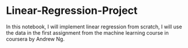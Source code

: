 # Linear-Regression-Project

In this notebook, I will implement linear regression from scratch, I will use the data in the first assignment from the machine learning course in coursera by Andrew Ng.
